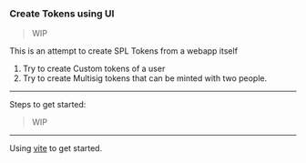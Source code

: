 ### Create Tokens using UI

>WIP


This is an attempt to create SPL Tokens from a webapp itself


1. Try to create Custom tokens of a user
2. Try to create Multisig tokens that can be minted with two people.


---

Steps to get started: 

> WIP

---


Using [vite](https://vitejs.dev/) to get started. 